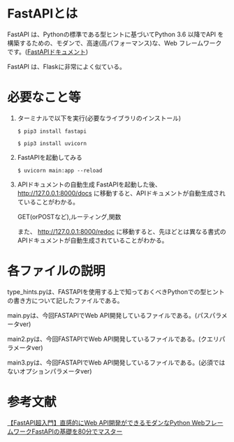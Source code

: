 # FastAPIとは

FastAPI は、Pythonの標準である型ヒントに基づいてPython 3.6 以降でAPI を構築するための、モダンで、高速(高パフォーマンス)な、Web フレームワークです。([FastAPIドキュメント](https://fastapi.tiangolo.com/ja/))

FastAPI は、Flaskに非常によく似ている。

# 必要なこと等

1. ターミナルで以下を実行(必要なライブラリのインストール)
    ```
    $ pip3 install fastapi
    ```
    
    ```
    $ pip3 install uvicorn
    ```

2. FastAPIを起動してみる
    ```
    $ uvicorn main:app --reload
    ```

3. APIドキュメントの自動生成
    FastAPIを起動した後、
    http://127.0.0.1:8000/docs
    に移動すると、APIドキュメントが自動生成されていることがわかる。

    GET(orPOSTなど),ルーティング,関数

    また、
    http://127.0.0.1:8000/redoc
    に移動すると、先ほどとは異なる書式のAPIドキュメントが自動生成されていることがわかる。

# 各ファイルの説明

type_hints.pyは、FASTAPIを使用する上で知っておくべきPythonでの型ヒントの書き方について記したファイルである。

main.pyは、今回FASTAPIでWeb API開発しているファイルである。(パスパラメータver)

main2.pyは、今回FASTAPIでWeb API開発しているファイルである。(クエリパラメータver)

main3.pyは、今回FASTAPIでWeb API開発しているファイルである。(必須ではないオプションパラメータver)

# 参考文献

[【FastAPI超入門】直感的にWeb API開発ができるモダンなPython WebフレームワークFastAPIの基礎を80分でマスター](https://youtu.be/vVNCVgYb6Xw)